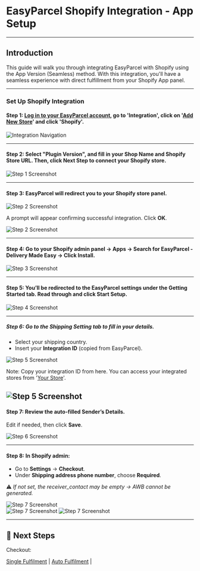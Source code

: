 # EasyParcel Shopify Integration - App Setup 

---

## Introduction
This guide will walk you through integrating EasyParcel with Shopify using the App Version (Seamless) method. With this integration, you'll have a seamless experience with direct fulfillment from your Shopify App panel. 

---

### Set Up Shopify Integration
#### **Step 1:** [Log in to your EasyParcel account](https://account.easyparcel.com/login?client_id=c575e8cd-aa46-46db-8308-e18d25bb76c6&redirect_uri=https%3A%2F%2Fapp.easyparcel.com%2Feasyaccount%2Fcallback&state=eyJjbGllbnRfaWQiOiI1M2FmYmQzMS05OGI2LTQ3ODctOWYzOC1kMDY5ZGRkN2RiM2QiLCJyZWRpcmVjdF91cmkiOiJodHRwczovL2FwcC5lYXN5cGFyY2VsLmNvbS9sb2dpbi9vYXV0aC9jYWxsYmFjayIsInN0YXRlIjoie30iLCJjb3VudHJ5IjoibXkiLCJsYW5nIjoiZW4ifQ%3D%3D&country=my), go to 'Integration', click on '[Add New Store](https://app.easyparcel.com/my/en/integrations/add/)' and click 'Shopify'.

![Integration Navigation](pictures/SHI1.png) 

---

#### **Step 2:** Select "Plugin Version", and fill in your **Shop Name** and **Shopify Store URL**. Then, click **Next Step** to connect your Shopify store.  

![Step 1 Screenshot](pictures/SHI2.png)  

---

#### **Step 3:** EasyParcel will redirect you to your Shopify store panel. 

![Step 2 Screenshot](pictures/SHI3.png)  

A prompt will appear confirming successful integration. Click **OK**.  

![Step 2 Screenshot](pictures/SHI3.2.png)  

---

#### **Step 4:** Go to your Shopify admin panel → **Apps** → Search for **EasyParcel - Delivery Made Easy** → Click **Install**.  

![Step 3 Screenshot](pictures/SHI4.png)  

---

#### **Step 5:** You’ll be redirected to the EasyParcel settings under the **Getting Started** tab. Read through and click **Start Setup**.  

![Step 4 Screenshot](pictures/SHI5.png)  

---

##### **Step 6:** Go to the **Shipping Setting** tab to fill in your details.  
- Select your shipping country.  
- Insert your **Integration ID** (copied from EasyParcel).  

![Step 5 Screenshot](pictures/SHI6.png)  

Note: Copy your integration ID from here. You can access your integrated stores from '[Your Store](https://app.easyparcel.com/my/en/integrations/your-store/)'. 

![Step 5 Screenshot](pictures/SHI6.2.png)  
---

#### **Step 7:** Review the auto-filled **Sender’s Details**.  
Edit if needed, then click **Save**.  

![Step 6 Screenshot](pictures/SHI7.png)  

---

#### **Step 8:** In Shopify admin:  
- Go to **Settings** → **Checkout**.  
- Under **Shipping address phone number**, choose **Required**.  

⚠️ *If not set, the receiver_contact may be empty → AWB cannot be generated.*  

![Step 7 Screenshot](pictures/SHI8.png)  
![Step 7 Screenshot](pictures/SHI9.png)
![Step 7 Screenshot](pictures/SHI10.png)

---

## 🚀 Next Steps

Checkout:

[Single Fulfilment](https://github.com/easyparcel/classic-integration-doc/blob/main/sg/shopify/shopify_single_fulfilment.md) | [Auto Fulfilment](https://github.com/easyparcel/classic-integration-doc/blob/main/sg/shopify/shopify_auto_fulfilment.md) |

